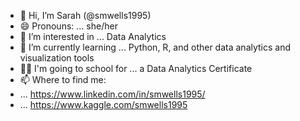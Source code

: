 - 👋 Hi, I’m Sarah (@smwells1995)
- 😄 Pronouns: ... she/her
- 👀 I’m interested in ... Data Analytics
- 🌱 I’m currently learning ... Python, R, and other data analytics and visualization tools
- 👩‍🎓 I'm going to school for ... a Data Analytics Certificate
- 📫 Where to find me:
- ... https://www.linkedin.com/in/smwells1995/
- ... https://www.kaggle.com/smwells1995



<!---
smwells1995/smwells1995 is a ✨ special ✨ repository because its `README.md` (this file) appears on your GitHub profile.
You can click the Preview link to take a look at your changes.
--->
